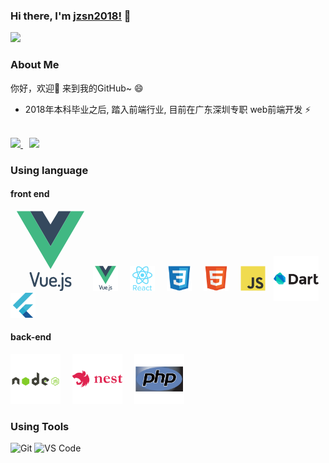 ### Hi there, I'm [jzsn2018!](https://github.com/jzsn2018) 👏

![](https://komarev.com/ghpvc/?username=jzsn2018&style=flat-square&color=ff69b4)
<br />
### About Me
你好，欢迎👏 来到我的GitHub~ 😄
<br />
- 2018年本科毕业之后, 踏入前端行业, 目前在广东深圳专职 web前端开发 ⚡
<br />
<div>
<a style="margin-right: 10px;box-sizing:border-box" href="https://github.com/jzsn2018"> <img  src="https://github-readme-stats.vercel.app/api?username=jzsn2018&count_private=true&show_icons=true" height="200" /> </a>
<a href="https://github.com/jzsn2018"> <img  style="box-sizing:border-box" src="https://github-readme-stats.vercel.app/api/top-langs/?username=jzsn2018&layout=compact" height="200" /> </a>
</div>

### Using language

#### front end

<p style="margin:0">
<!-- vuejs svg -->
<svg xmlns="http://www.w3.org/2000/svg" height="128" viewBox="0 0 128 128" width="128" version="1.1"><path d="m32.191 97.953c-0.36865 0-0.73578 0.1056-1.0547 0.31641-0.31891 0.2108-0.61133 0.57433-0.61133 1.041 0 0.06137-0.03614 0.1992 0.08398 0.43945l-0.03125-0.07617 6.4102 20.797c0.11475 0.39015 0.39019 0.68831 0.69922 0.85938s0.64908 0.23633 0.97852 0.23633c0.70045 0 1.4696-0.33428 1.7051-1.0879v-0.002l6.4043-20.875v-0.07617c0 0.1053 0.03125 0.04444 0.03125-0.18359 0-0.47463-0.30314-0.82361-0.62695-1.043-0.32382-0.21936-0.70504-0.3457-1.1016-0.3457-0.48903 0-1.0516 0.29744-1.2402 0.86328l-0.0039 0.0059-5.1699 17.254-5.1895-17.223c-0.07694-0.30774-0.28421-0.56558-0.52539-0.70898s-0.50427-0.19141-0.75782-0.19141zm51.055 1.0723c-1.0204 0-1.8809 0.7817-1.8809 1.7598 0 0.97806 0.84711 1.7871 1.8809 1.7871 1.0142 0 1.8203-0.8242 1.8203-1.7871 0-0.96291-0.82002-1.7598-1.8203-1.7598zm-15.029 6.6582c-3.4884 0-6.3613 2.7915-6.3613 6.1465v3.4375c0 1.8791 0.74876 3.4896 2.0195 4.6016 1.2708 1.1119 3.0446 1.7266 5.0781 1.7266 1.502 0 2.7262-0.33628 3.6016-0.79297 0.43766-0.22834 0.78933-0.48448 1.0488-0.76367 0.2595-0.27918 0.45117-0.58478 0.45117-0.96679-0.000001-0.35077-0.13509-0.65471-0.35352-0.92774-0.21842-0.27303-0.56248-0.52344-1.0059-0.52344-0.32027 0-0.56614 0.13479-0.7793 0.26563-0.21315 0.13083-0.41335 0.27538-0.6543 0.41406-0.4819 0.27736-1.1204 0.54688-2.248 0.54688-1.2554 0-2.3023-0.35802-3.0234-0.95899-0.72117-0.60097-1.1406-1.4353-1.1406-2.5293v-0.63672h6.4355c0.6864 0 1.4494 0.001 2.1094-0.41993 0.65995-0.42135 1.0605-1.2588 1.0605-2.5332 0-3.5292-2.9447-6.0859-6.2383-6.0859zm24.186 0c-1.8542 0-3.2178 0.59997-4.0938 1.502-0.87597 0.90198-1.2539 2.0754-1.2539 3.1719 0 1.3974 0.56454 2.3989 1.373 3.041 0.80851 0.64211 1.8144 0.96522 2.7715 1.2539 0.95712 0.28869 1.8732 0.5449 2.4883 0.92383 0.6151 0.37894 0.94531 0.78884 0.94531 1.6543 0 0.46456-0.1396 0.83433-0.51758 1.1367-0.37798 0.30238-1.049 0.54101-2.1426 0.54101-1.2937 0-2.0167-0.31909-2.543-0.64453-0.26312-0.16272-0.47512-0.33158-0.69336-0.48242s-0.46571-0.31445-0.8125-0.31445c-0.41739 0-0.72514 0.25714-0.91211 0.52343-0.18697 0.2663-0.29492 0.56884-0.29492 0.89649 0 0.40512 0.19716 0.76131 0.47656 1.0703 0.27941 0.30901 0.65746 0.58398 1.1211 0.82422 0.92726 0.48049 2.2041 0.81445 3.7207 0.81445 1.6465 0 3.0006-0.4019 3.959-1.1816 0.95834-0.77974 1.4805-1.9389 1.4805-3.2754 0-1.5096-0.54876-2.5951-1.3574-3.3125-0.80867-0.71736-1.8296-1.0872-2.8008-1.3848-0.97115-0.29761-1.9057-0.52926-2.5312-0.85547-0.62552-0.32622-0.91992-0.62713-0.91992-1.3203 0-0.37496 0.15-0.84657 0.53125-1.2187 0.38125-0.37218 1.0032-0.67383 2.0371-0.67383 0.82606 0 1.4401 0.1897 1.9316 0.39062 0.24577 0.10046 0.45939 0.20542 0.66211 0.29297 0.20272 0.0875 0.38964 0.17383 0.6582 0.17383 0.48505 0 0.81748-0.31997 1.0156-0.61719 0.19815-0.29722 0.3125-0.59036 0.3125-0.92578 0-0.42021-0.26147-0.71802-0.55078-0.94141s-0.65198-0.40072-1.0723-0.55468c-0.84057-0.30794-1.9126-0.50782-2.9883-0.50782zm-43.857 0.18555c-0.81105 0-1.5117 0.50854-1.5117 1.2656v8.1934c0 3.3238 2.8258 6.2676 6.3301 6.2676 3.4452 0 6.3301-2.9092 6.3301-6.2676v-8.2226c0-0.37893-0.20849-0.70759-0.48242-0.91602-0.27393-0.20842-0.622-0.32031-1-0.32031s-0.72801 0.11043-1.0078 0.31445c-0.27981 0.20403-0.50391 0.53013-0.50391 0.92188v8.2226c0 1.7423-1.5183 3.4277-3.3359 3.4277-1.8478 0-3.3359-1.7154-3.3359-3.4277v-8.1934c0-0.39244-0.21435-0.695-0.48047-0.91016s-0.6137-0.35547-1.002-0.35547zm34.701 0c-0.37921 0-0.73049 0.0976-1.0098 0.30859-0.27928 0.21101-0.4707 0.55819-0.4707 0.92774v15.096c0 1.1328-0.07939 2.083-0.32812 2.6582-0.24873 0.57519-0.54222 0.83007-1.3809 0.83007-0.74093 0-1.3594 0.64736-1.3594 1.4219 0 0.32192 0.10384 0.67528 0.36719 0.95117s0.67217 0.4375 1.1445 0.4375c1.5943 0 2.8141-0.70695 3.541-1.8555 0.72696-1.1485 1.0098-2.6849 1.0098-4.4434v-15.096c0-0.39336-0.22472-0.7356-0.50977-0.9375-0.28504-0.20191-0.63516-0.29883-1.0039-0.29883zm-15.061 2.4727c1.9913 0 3.3359 1.6671 3.3359 3.3652 0 0.18502-0.01992 0.30619-0.03906 0.36133-0.01914 0.0551-0.01733 0.048-0.04492 0.0664-0.05518 0.0368-0.36251 0.11523-0.95117 0.11523h-5.6367v-0.66602c0-1.7772 1.4845-3.2422 3.3359-3.2422zm9.5117 9.3711c-1.0877 0-1.9121 0.90005-1.9121 1.9414 0 1.0003 0.81206 1.9121 1.9121 1.9121 1.042 0 1.8809-0.88405 1.8809-1.9121 0-1.067-0.8528-1.9414-1.8809-1.9414z" fill="#35495e" style="block-progression:tb;color-rendering:auto;image-rendering:auto;isolation:auto;mix-blend-mode:normal;shape-rendering:auto;solid-color:#000000;text-decoration-color:#000000;text-decoration-line:none;text-decoration-style:solid;text-indent:0;text-transform:none;white-space:normal"/><g transform="matrix(.85771 0 0 .85771 9.1059 -7.6628)"><path fill="none" d="m-2.3125e-8 8.9337 49.854 0.1586 14.167 24.47 14.432-24.47 49.547-0.1574-63.834 110.14zm126.98 0.6374-24.36 0.0207-38.476 66.052-38.453-66.052-24.749-0.0196 63.211 107.89zm-25.149-0.008-22.745 0.16758-15.053 24.647-14.817-24.647-22.794-0.1679 37.731 64.476zM25.997 9.3929l23.002 0.0087 15.036 24.958 14.983-24.956 22.982-0.0061-37.85 65.655"/><path fill="#35495e" d="m25.997 9.3929 23.002 0.0087 15.036 24.958 14.983-24.956 22.982-0.0061-37.85 65.655z"/><path fill="#41b883" d="m0.91068 9.5686 25.066-0.1711 38.151 65.658 37.852-65.654 25.11 0.0263-62.966 108.06z"/></g></svg>
<img style="margin-right:15px" src=https://raw.githubusercontent.com/devicons/devicon/master/icons/vuejs/vuejs-original-wordmark.svg alt=vuejs width="40" height="40"/>
<img style="margin-right:15px" src=https://raw.githubusercontent.com/devicons/devicon/master/icons/react/react-original-wordmark.svg alt=react width="40" height="40"/>
<img style="margin-right:15px" src=https://raw.githubusercontent.com/devicons/devicon/master/icons/css3/css3-original.svg alt=css3 width="40" height="40"/>
<img style="margin-right:15px" src=https://raw.githubusercontent.com/devicons/devicon/master/icons/html5/html5-original.svg alt=html5 width="40" height="40"/>
<img style="margin-right:15px" src=https://raw.githubusercontent.com/devicons/devicon/master/icons/javascript/javascript-original.svg alt=javascript width="40" height="40"/>
<img style="margin:0 20px 0 10px;transform: scale(1.8);" src=https://raw.githubusercontent.com/devicons/devicon/master/icons/dart/dart-original-wordmark.svg alt=dart width="40" height="40"/>
<img style="margin-right:15px" src=https://raw.githubusercontent.com/devicons/devicon/master/icons/flutter/flutter-original.svg alt=flutter width="40" height="40"/>
</p>

#### back-end

<p style="margin:0">
<img style="margin-right:15px" src=https://raw.githubusercontent.com/devicons/devicon/master/icons/nodejs/nodejs-original-wordmark.svg alt=nodejs width="80" height="80"/>
<img style="margin-right:15px" src=https://raw.githubusercontent.com/devicons/devicon/master/icons/nestjs/nestjs-plain-wordmark.svg alt=nestjs width="80" height="80"/>
<img style="margin-right:15px" src=https://raw.githubusercontent.com/devicons/devicon/master/icons/php/php-original.svg alt=php width="80" height="80"/>
</p>

### Using Tools
![Git](https://img.shields.io/badge/-Git-%23F05032?style=for-the-badge&logo=git&logoColor=%23ffffff)
![VS Code](https://img.shields.io/badge/-VSCode-%23007ACC?style=for-the-badge&logo=visual-studio-code)
